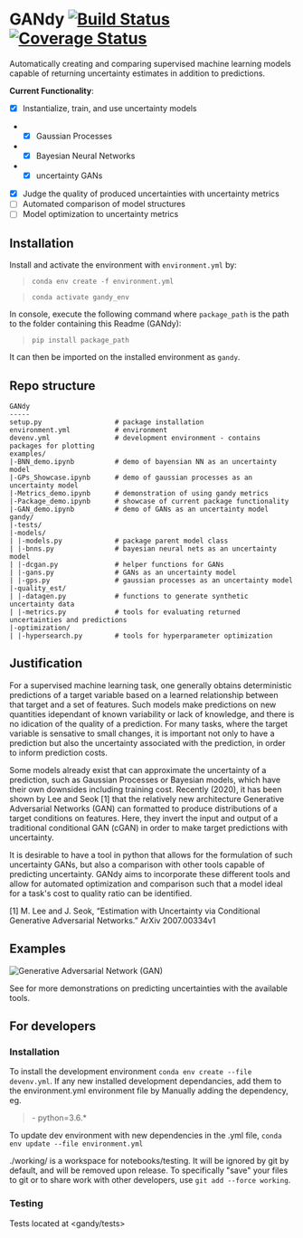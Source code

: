 # GANdy [![Build Status](https://travis-ci.org/GANdy-team/GANdy.svg?branch=main)](https://travis-ci.org/GANdy-team/GANdy) [![Coverage Status](https://coveralls.io/repos/github/GANdy-team/GANdy/badge.svg?branch=main)](https://coveralls.io/github/GANdy-team/GANdy?branch=main)
Automatically creating and comparing supervised machine learning models capable of returning uncertainty estimates in addition to predictions.

__Current Functionality__:
- [x] Instantialize, train, and use uncertainty models
- - [x] Gaussian Processes
- - [x] Bayesian Neural Networks
- - [x] uncertainty GANs
- [x] Judge the quality of produced uncertainties with uncertainty metrics
- [ ] Automated comparison of model structures
- [ ] Model optimization to uncertainty metrics

## Installation
Install and activate the environment with `environment.yml` by:
> `conda env create -f environment.yml`

> `conda activate gandy_env`

In console, execute the following command where <code>package_path</code> is the path to the folder containing this Readme (GANdy):
> <code>pip install package_path</code>

It can then be imported on the installed environment as <code>gandy</code>.

## Repo structure
```
GANdy
-----
setup.py                  # package installation
environment.yml           # environment
devenv.yml                # development environment - contains packages for plotting
examples/                 
|-BNN_demo.ipynb          # demo of bayensian NN as an uncertainty model
|-GPs_Showcase.ipynb      # demo of gaussian processes as an uncertainty model
|-Metrics_demo.ipynb      # demonstration of using gandy metrics
|-Package_demo.ipynb      # showcase of current package functionality
|-GAN_demo.ipynb          # demo of GANs as an uncertainty model
gandy/
|-tests/
|-models/
| |-models.py             # package parent model class
| |-bnns.py               # bayesian neural nets as an uncertainty model
| |-dcgan.py              # helper functions for GANs
| |-gans.py               # GANs as an uncertainty model
| |-gps.py                # gaussian processes as an uncertainty model
|-quality_est/
| |-datagen.py            # functions to generate synthetic uncertainty data
| |-metrics.py            # tools for evaluating returned uncertainties and predictions
|-optimization/
| |-hypersearch.py        # tools for hyperparameter optimization

```

## Justification
For a supervised machine learning task, one generally obtains deterministic predictions of a target variable based on a learned relationship between that target and a set of features. Such models make predictions on new quantities idependant of known variability or lack of knowledge, and there is no idication of the quality of a prediction. For many tasks, where the target variable is sensative to small changes, it is important not only to have a prediction but also the uncertainty associated with the prediction, in order to inform prediction costs. 

Some models already exist that can approximate the uncertainty of a prediction, such as Gaussian Processes or Bayesian models, which have their own downsides including training cost. Recently (2020), it has been shown by Lee and Seok \[1\] that the relatively new architecture Generative Adversarial Networks (GAN) can formatted to produce distributions of a target conditions on features. Here, they invert the input and output of a traditional conditional GAN (cGAN) in order to make target predictions with uncertainty. 

It is desirable to have a tool in python that allows for the formulation of such uncertainty GANs, but also a comparison with other tools capable of predicting uncertainty. GANdy aims to incorporate these different tools and allow for automated optimization and comparison such that a model ideal for a task's cost to quality ratio can be identified. 

\[1\] M. Lee and J. Seok, “Estimation with Uncertainty via Conditional Generative Adversarial Networks.” ArXiv 2007.00334v1

## Examples
![Generative Adversarial Network (GAN)](https://drive.google.com/file/d/1Sm-3Imu2sNLvcRof2qscVS8dU0L5W0uC/view?usp=sharing)

See <examples> for more demonstrations on predicting uncertainties with the available tools.

## For developers
### Installation
To install the development environment <code>conda env create --file devenv.yml</code>.
If any new installed development dependancies, add them to the environment.yml environment file by Manually adding the dependency, eg. 
>  \- python=3.6.*

To update dev environment with new dependencies in the .yml file, <code>conda env update --file environment.yml</code>

./working/ is a workspace for notebooks/testing. It will be ignored by git by default, and will be removed upon release. To specifically "save" your files to git or to share work with other developers, use <code>git add --force working</code>.

### Testing
Tests located at <gandy/tests>

